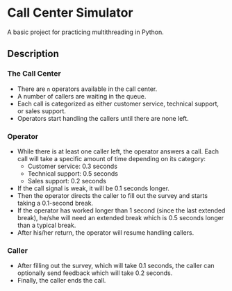 # Call Center Simulator

A basic project for practicing multithreading in Python.

## Description

### The Call Center

* There are `n` operators available in the call center.
* A number of callers are waiting in the queue.
* Each call is categorized as either customer service, technical support, or sales support.
* Operators start handling the callers until there are none left.

### Operator

* While there is at least one caller left, the operator answers a call. Each call will take a specific amount of time depending on its category:
  * Customer service: 0.3 seconds
  * Technical support: 0.5 seconds
  * Sales support: 0.2 seconds
* If the call signal is weak, it will be 0.1 seconds longer.
* Then the operator directs the caller to fill out the survey and starts taking a 0.1-second break.
* If the operator has worked longer than 1 second (since the last extended break), he/she will need an extended break which is 0.5 seconds longer than a typical break.
* After his/her return, the operator will resume handling callers.

### Caller

* After filling out the survey, which will take 0.1 seconds, the caller can optionally send feedback which will take 0.2 seconds.
* Finally, the caller ends the call.
